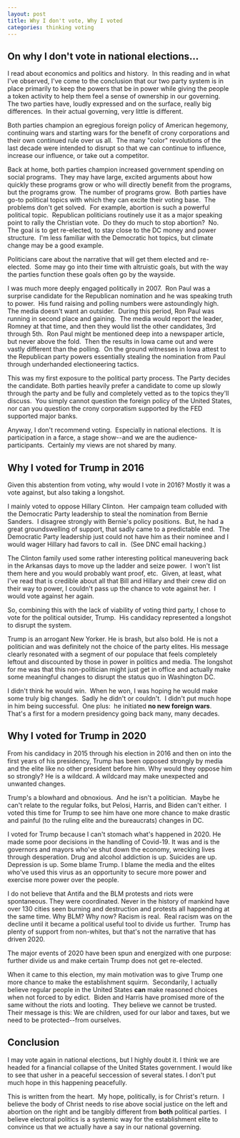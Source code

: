 ```yaml
---
layout: post
title: Why I don't vote, Why I voted
categories: thinking voting
---
```


## On why I don't vote in national elections...

I read about economics and politics and history.  In this reading and in what I've observed, I've come to the conclusion that our two party system is in place primarily to keep the powers that be in power while giving the people a token activity to help them feel a sense of ownership in our governing.  The two parties have, loudly expressed and on the surface, really big differences.  In their actual governing, very little is different.  

Both parties champion an egregious foreign policy of American hegemony, continuing wars and starting wars for the benefit of crony corporations and their own continued rule over us all.  The many "color" revolutions of the last decade were intended to disrupt so that we can continue to influence, increase our influence, or take out a competitor.

Back at home, both parties champion increased government spending on social programs.  They may have large, excited arguments about how quickly these programs grow or who will directly benefit from the programs, but the programs grow.  The number of programs grow.  Both parties have go-to political topics with which they can excite their voting base.  The problems don't get solved.  For example, abortion is such a powerful political topic.  Republican politicians routinely use it as a major speaking point to rally the Christian vote.  Do they do much to stop abortion?  No.  The goal is to get re-elected, to stay close to the DC money and power structure.  I'm less familiar with the Democratic hot topics, but climate change may be a good example. 

Politicians care about the narrative that will get them elected and re-elected.  Some may go into their time with altruistic goals, but with the way the parties function these goals often go by the wayside.

I was much more deeply engaged politically in 2007.  Ron Paul was a surprise candidate for the Republican nomination and he was speaking truth to power.  His fund raising and polling numbers were astoundingly high.  The media doesn't want an outsider.  During this period, Ron Paul was running in second place and gaining.  The media would report the leader, Romney at that time, and then they would list the other candidates, 3rd through 5th.  Ron Paul might be mentioned deep into a newspaper article, but never above the fold.  Then the results in Iowa came out and were vastly different than the polling.  On the ground witnesses in Iowa attest to the Republican party powers essentially stealing the nomination from Paul through underhanded electioneering tactics.  

This was my first exposure to the political party process.  The Party decides the candidate.  Both parties heavily prefer a candidate to come up slowly through the party and be fully and completely vetted as to the topics they'll discuss.  You simply cannot question the foreign policy of the United States, nor can you question the crony corporatism supported by the FED supported major banks.

Anyway, I don't recommend voting.  Especially in national elections.  It is participation in a farce, a stage show--and we are the audience-participants.  Certainly my views are not shared by many.

## Why I voted for Trump in 2016

Given this abstention from voting, why would I vote in 2016? Mostly it was a vote against, but also taking a longshot.

I mainly voted to oppose Hillary Clinton.  Her campaign team colluded with the Democratic Party leadership to steal the nomination from Bernie Sanders.  I disagree strongly with Bernie's policy positions.  But, he had a great groundswelling of support, that sadly came to a predictable end.  The Democratic Party leadership just could not have him as their nominee and I would wager Hillary had favors to call in.  (See DNC email hacking.)

The Clinton family used some rather interesting political maneuvering back in the Arkansas days to move up the ladder and seize power.  I won't list them here and you would probably want proof, etc.  Given, at least, what I've read that is credible about all that Bill and Hillary and their crew did on their way to power, I couldn't pass up the chance to vote against her.  I would vote against her again.

So, combining this with the lack of viability of voting third party, I chose to vote for the political outsider, Trump.  His candidacy represented a longshot to disrupt the system.

Trump is an arrogant New Yorker.  He is brash, but also bold.  He is not a politician and was definitely not the choice of the party elites.  His message clearly resonated with a segment of our populace that feels completely leftout and discounted by those in power in politics and media.  The longshot for me was that this non-politician might just get in office and actually make some meaningful changes to disrupt the status quo in Washington DC.

I didn't think he would win.  When he won, I was hoping he would make some truly big changes.  Sadly he didn't or couldn't.  I didn't put much hope in him being successful.  One plus:  he initiated __no new foreign wars__.  That's a first for a modern presidency going back many, many decades.

## Why I voted for Trump in 2020

From his candidacy in 2015 through his election in 2016 and then on into the first years of his presidency, Trump has been opposed strongly by media and the elite like no other president before him.  Why would they oppose him so strongly?  He is a wildcard.  A wildcard may make unexpected and unwanted changes.

Trump's a blowhard and obnoxious.  And he isn't a politician.  Maybe he can't relate to the regular folks, but Pelosi, Harris, and Biden can't either.  I voted this time for Trump to see him have one more chance to make drastic and painful (to the ruling elite and the bureaucrats) changes in DC.  

I voted for Trump because I can't stomach what's happened in 2020.  He made some poor decisions in the handling of Covid-19.  It was and is the governors and mayors who've shut down the economy, wrecking lives through desperation.  Drug and alcohol addiction is up.  Suicides are up.  Depression is up.  Some blame Trump.  I blame the media and the elites who've used this virus as an opportunity to secure more power and exercise more power over the people.  

I do not believe that Antifa and the BLM protests and riots were spontaneous.  They were coordinated.  Never in the history of mankind have over 130 cities seen burning and destruction and protests all happending at the same time.  Why BLM?  Why now?  Racism is real.  Real racism was on the decline until it became a political useful tool to divide us further.  Trump has plenty of support from non-whites, but that's not the narrative that has driven 2020.  

The major events of 2020 have been spun and energized with one purpose:  further divide us and make certain Trump does not get re-elected. 

When it came to this election, my main motivation was to give Trump one more chance to make the establishment squirm.  Secondarily, I actually believe regular people in the United States __can__ make reasoned choices when not forced to by edict.  Biden and Harris have promised more of the same without the riots and looting.  They believe we cannot be trusted.   Their message is this:  We are children, used for our labor and taxes, but we need to be protected--from ourselves.

## Conclusion

I may vote again in national elections, but I highly doubt it.  I think we are headed for a financial collapse of the United States government.  I would like to see that usher in a peaceful seccession of several states.  I don't put much hope in this happening peacefully.

This is written from the heart.  My hope, politically, is for Christ's return.  I believe the body of Christ needs to rise above social justice on the left and abortion on the right and be tangibly different from __both__ political parties.  I believe electoral politics is a systemic way for the establishment elite to convince us that we actually have a say in our national governing.

